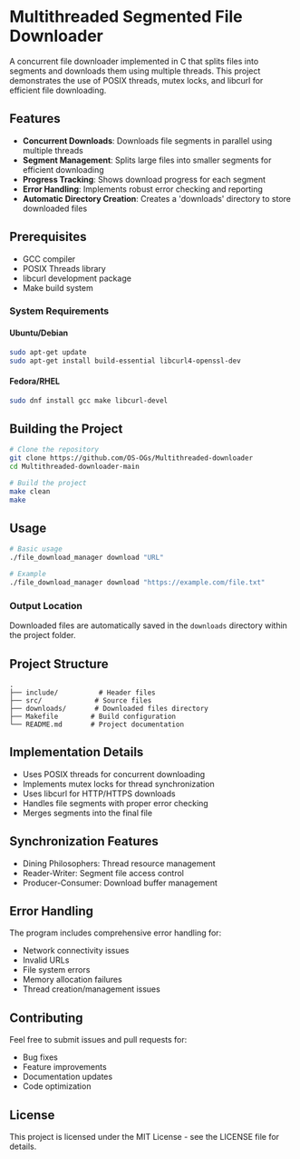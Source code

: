# Multithreaded Segmented File Downloader

A concurrent file downloader implemented in C that splits files into segments and downloads them using multiple threads. This project demonstrates the use of POSIX threads, mutex locks, and libcurl for efficient file downloading.

## Features

- **Concurrent Downloads**: Downloads file segments in parallel using multiple threads
- **Segment Management**: Splits large files into smaller segments for efficient downloading
- **Progress Tracking**: Shows download progress for each segment
- **Error Handling**: Implements robust error checking and reporting
- **Automatic Directory Creation**: Creates a 'downloads' directory to store downloaded files

## Prerequisites

- GCC compiler
- POSIX Threads library
- libcurl development package
- Make build system

### System Requirements

#### Ubuntu/Debian
```bash
sudo apt-get update
sudo apt-get install build-essential libcurl4-openssl-dev
```

#### Fedora/RHEL
```bash
sudo dnf install gcc make libcurl-devel
```

## Building the Project

```bash
# Clone the repository
git clone https://github.com/OS-OGs/Multithreaded-downloader
cd Multithreaded-downloader-main

# Build the project
make clean
make
```

## Usage

```bash
# Basic usage
./file_download_manager download "URL"

# Example
./file_download_manager download "https://example.com/file.txt"
```

### Output Location
Downloaded files are automatically saved in the `downloads` directory within the project folder.

## Project Structure

```
.
├── include/          # Header files
├── src/             # Source files
├── downloads/       # Downloaded files directory
├── Makefile        # Build configuration
└── README.md       # Project documentation
```

## Implementation Details

- Uses POSIX threads for concurrent downloading
- Implements mutex locks for thread synchronization
- Uses libcurl for HTTP/HTTPS downloads
- Handles file segments with proper error checking
- Merges segments into the final file

## Synchronization Features
- Dining Philosophers: Thread resource management
- Reader-Writer: Segment file access control
- Producer-Consumer: Download buffer management

## Error Handling

The program includes comprehensive error handling for:
- Network connectivity issues
- Invalid URLs
- File system errors
- Memory allocation failures
- Thread creation/management issues

## Contributing

Feel free to submit issues and pull requests for:
- Bug fixes
- Feature improvements
- Documentation updates
- Code optimization

## License

This project is licensed under the MIT License - see the LICENSE file for details.

